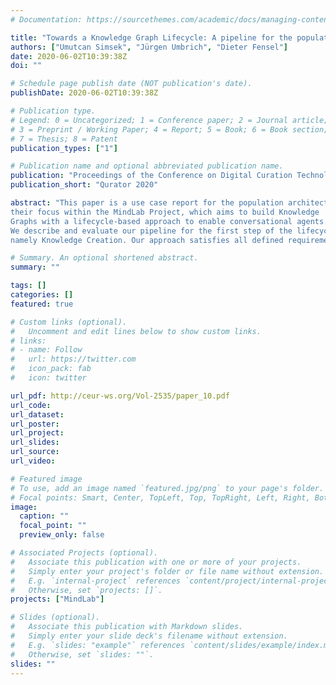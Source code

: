 ```yaml
---
# Documentation: https://sourcethemes.com/academic/docs/managing-content/

title: "Towards a Knowledge Graph Lifecycle: A pipeline for the population of a commercial Knowledge Graph"
authors: ["Umutcan Simsek", "Jürgen Umbrich", "Dieter Fensel"]
date: 2020-06-02T10:39:38Z
doi: ""

# Schedule page publish date (NOT publication's date).
publishDate: 2020-06-02T10:39:38Z

# Publication type.
# Legend: 0 = Uncategorized; 1 = Conference paper; 2 = Journal article;
# 3 = Preprint / Working Paper; 4 = Report; 5 = Book; 6 = Book section;
# 7 = Thesis; 8 = Patent
publication_types: ["1"]

# Publication name and optional abbreviated publication name.
publication: "Proceedings of the Conference on Digital Curation Technologies"
publication_short: "Qurator 2020"

abstract: "This paper is a use case report for the population architecture of a commercial Knowledge Graph. We introduce our pilots and
their focus within the MindLab Project, which aims to build Knowledge
Graphs with a lifecycle-based approach to enable conversational agents.
We describe and evaluate our pipeline for the first step of the lifecycle,
namely Knowledge Creation. Our approach satisfies all defined requirements in terms of provenance tracking, scalability, and usability."

# Summary. An optional shortened abstract.
summary: ""

tags: []
categories: []
featured: true

# Custom links (optional).
#   Uncomment and edit lines below to show custom links.
# links:
# - name: Follow
#   url: https://twitter.com
#   icon_pack: fab
#   icon: twitter

url_pdf: http://ceur-ws.org/Vol-2535/paper_10.pdf
url_code:
url_dataset:
url_poster:
url_project:
url_slides:
url_source:
url_video:

# Featured image
# To use, add an image named `featured.jpg/png` to your page's folder. 
# Focal points: Smart, Center, TopLeft, Top, TopRight, Left, Right, BottomLeft, Bottom, BottomRight.
image:
  caption: ""
  focal_point: ""
  preview_only: false

# Associated Projects (optional).
#   Associate this publication with one or more of your projects.
#   Simply enter your project's folder or file name without extension.
#   E.g. `internal-project` references `content/project/internal-project/index.md`.
#   Otherwise, set `projects: []`.
projects: ["MindLab"]

# Slides (optional).
#   Associate this publication with Markdown slides.
#   Simply enter your slide deck's filename without extension.
#   E.g. `slides: "example"` references `content/slides/example/index.md`.
#   Otherwise, set `slides: ""`.
slides: ""
---
```

